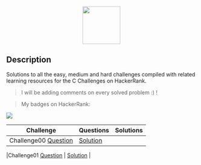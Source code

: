 <p align="center">  
	<br>
	<a href="https://www.hackerrank.com/Alaamimi">
        <img height=100 src="https://d3keuzeb2crhkn.cloudfront.net/hackerrank/assets/styleguide/logo_wordmark-f5c5eb61ab0a154c3ed9eda24d0b9e31.svg"> 
    	</a>
	<br>
</p>

## Description
Solutions to all the easy, medium and hard challenges compiled with related learning resources for the C Challenges on HackerRank.

> I will be adding comments on every solved problem :) ! 

> My badges on HackerRank:

<img src="https://github.com/Alaamimi/HackerRank_C/blob/master/Ressources/Capture.PNG">

|Challenge|Questions|Solutions|
|---|---|---|
|Challenge00  [Question](https://www.hackerrank.com/challenges/hello-world-c/problem) | [Solution](https://github.com/Alaamimi/HackerRank_C/blob/master/challenge00/Hello_World_in_C.c) |

|Challenge01  [Question](https://www.hackerrank.com/challenges/playing-with-characters/problem?isFullScreen=true) | [Solution](https://github.com/Alaamimi/HackerRank_C/blob/master/challenge01/challenge01.c) |